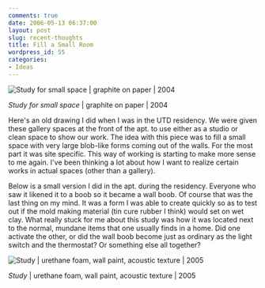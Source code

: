 ```yaml
---
comments: true
date: 2006-05-13 06:37:00
layout: post
slug: recent-thoughts
title: Fill a Small Room
wordpress_id: 55
categories:
- Ideas
---
```


![Study for small space | graphite on paper | 2004](http://ryanfitzer.com/main/wp-content/uploads/2006/10/blobidea.jpg)

_Study for small space_ | graphite on paper | 2004

Here's an old drawing I did when I was in the UTD residency. We were given these gallery spaces at the front of the apt. to use either as a studio or clean space to show our work. The idea with this piece was to fill a small space with very large blob-like forms coming out of the walls. For the most part it was site specific. This way of working is starting to make more sense to me again. I've been thinking a lot about how I want to realize certain works in actual spaces (other than a gallery).

Below is a small version I did in the apt. during the residency. Everyone who saw it likened it to a boob so it became a wall boob. Of course that was the last thing on my mind. It was a form I was able to create quickly so as to test out if the mold making material (tin cure rubber I think) would set on wet clay. What really stuck for me about this study was how it was located next to the normal, mundane items that one usually finds in a home. Did one activate the other, or did the wall boob become just as ordinary as the light switch and the thermostat? Or something else all together?

![Study | urethane foam, wall paint, acoustic texture | 2005](http://ryanfitzer.com/main/wp-content/uploads/2006/10/wallblobstudy.jpg)

_Study_ | urethane foam, wall paint, acoustic texture | 2005
